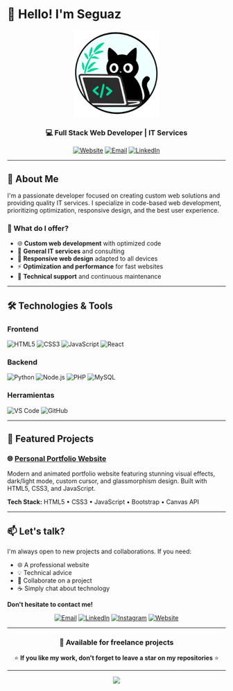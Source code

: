 # 👋 Hello! I'm Seguaz

<div align="center">
  
  <!-- logo -->
  <img src="https://github.com/Seguaz/Seguaz/blob/main/assets/logo.png" alt="Logo Seguaz" width="200"/>
  
  ### 💻 Full Stack Web Developer | IT Services
  
  [![Website](https://img.shields.io/badge/Website-4285F4?style=for-the-badge&logo=google-chrome&logoColor=white)](https://seguaz.online/)
  [![Email](https://img.shields.io/badge/Email-D14836?style=for-the-badge&logo=gmail&logoColor=white)](mailto:noeseguaz@gmail.com)
  [![LinkedIn](https://img.shields.io/badge/LinkedIn-0077B5?style=for-the-badge&logo=linkedin&logoColor=white)](https://www.linkedin.com/in/noelia-segura-seguaz-50385b38b/)
  
</div>

---

## 🚀 About Me

I'm a passionate developer focused on creating custom web solutions and providing quality IT services. I specialize in code-based web development, prioritizing optimization, responsive design, and the best user experience.

### 🎯 What do I offer?

- 🌐 **Custom web development** with optimized code
- 💼 **General IT services** and consulting
- 🎨 **Responsive web design** adapted to all devices
- ⚡ **Optimization and performance** for fast websites
- 🔧 **Technical support** and continuous maintenance

---

## 🛠️ Technologies & Tools

### Frontend
![HTML5](https://img.shields.io/badge/HTML5-E34F26?style=for-the-badge&logo=html5&logoColor=white)
![CSS3](https://img.shields.io/badge/CSS3-1572B6?style=for-the-badge&logo=css3&logoColor=white)
![JavaScript](https://img.shields.io/badge/JavaScript-F7DF1E?style=for-the-badge&logo=javascript&logoColor=black)
![React](https://img.shields.io/badge/React-20232A?style=for-the-badge&logo=react&logoColor=61DAFB)

### Backend
![Python](https://img.shields.io/badge/Python-3776AB?style=for-the-badge&logo=python&logoColor=white)
![Node.js](https://img.shields.io/badge/Node.js-43853D?style=for-the-badge&logo=node.js&logoColor=white)
![PHP](https://img.shields.io/badge/PHP-777BB4?style=for-the-badge&logo=php&logoColor=white)
![MySQL](https://img.shields.io/badge/MySQL-00000F?style=for-the-badge&logo=mysql&logoColor=white)

### Herramientas
![VS Code](https://img.shields.io/badge/VS_Code-007ACC?style=for-the-badge&logo=visual-studio-code&logoColor=white)
![GitHub](https://img.shields.io/badge/GitHub-100000?style=for-the-badge&logo=github&logoColor=white)

---

## 🌟 Featured Projects

### 🌐 [Personal Portfolio Website](https://github.com/Seguaz/seguaz-main)
Modern and animated portfolio website featuring stunning visual effects, dark/light mode, custom cursor, and glassmorphism design. Built with HTML5, CSS3, and JavaScript.

**Tech Stack:** HTML5 • CSS3 • JavaScript • Bootstrap • Canvas API

---

## 📫 Let's talk?

I'm always open to new projects and collaborations. If you need:

- 🌐 A professional website
- 💡 Technical advice
- 🤝 Collaborate on a project
- ☕ Simply chat about technology

**Don't hesitate to contact me!**

<div align="center">
  
  [![Email](https://img.shields.io/badge/Email-D14836?style=for-the-badge&logo=gmail&logoColor=white)](mailto:noeseguaz@gmail.com)
  [![LinkedIn](https://img.shields.io/badge/LinkedIn-0077B5?style=for-the-badge&logo=linkedin&logoColor=white)](https://www.linkedin.com/in/noelia-segura-seguaz-50385b38b/)
  [![Instagram](https://img.shields.io/badge/Instagram-E4405F?style=for-the-badge&logo=instagram&logoColor=white)](https://www.instagram.com/seguaz_/)
  [![Website](https://img.shields.io/badge/Website-4285F4?style=for-the-badge&logo=google-chrome&logoColor=white)](https://seguaz.online/)
  
</div>

---

<div align="center">
  
  ### 💼 Available for freelance projects
  
  ⭐ **If you like my work, don't forget to leave a star on my repositories** ⭐
  
</div>

---

<div align="center">
  <img src="https://capsule-render.vercel.app/api?type=waving&color=gradient&height=100&section=footer"/>
</div>
